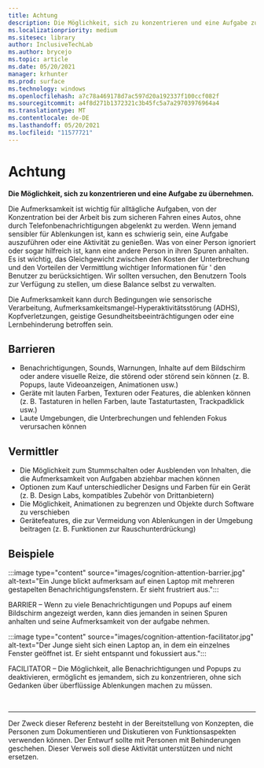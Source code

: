 ```yaml
---
title: Achtung
description: Die Möglichkeit, sich zu konzentrieren und eine Aufgabe zu übernehmen
ms.localizationpriority: medium
ms.sitesec: library
author: InclusiveTechLab
ms.author: brycejo
ms.topic: article
ms.date: 05/20/2021
manager: krhunter
ms.prod: surface
ms.technology: windows
ms.openlocfilehash: a7c78a469178d7ac597d20a192337f100ccf082f
ms.sourcegitcommit: a4f8d271b1372321c3b45fc5a7a29703976964a4
ms.translationtype: MT
ms.contentlocale: de-DE
ms.lasthandoff: 05/20/2021
ms.locfileid: "11577721"
---
```

# <a name="attention"></a>Achtung

**Die Möglichkeit, sich zu konzentrieren und eine Aufgabe zu übernehmen.**

Die Aufmerksamkeit ist wichtig für alltägliche Aufgaben, von der Konzentration bei der Arbeit bis zum sicheren Fahren eines Autos, ohne durch Telefonbenachrichtigungen abgelenkt zu werden. Wenn jemand sensibler für Ablenkungen ist, kann es schwierig sein, eine Aufgabe auszuführen oder eine Aktivität zu genießen. Was von einer Person ignoriert oder sogar hilfreich ist, kann eine andere Person in ihren Spuren anhalten. Es ist wichtig, das Gleichgewicht zwischen den Kosten der Unterbrechung und den Vorteilen der Vermittlung wichtiger Informationen für &apos; den Benutzer zu berücksichtigen. Wir sollten versuchen, den Benutzern Tools zur Verfügung zu stellen, um diese Balance selbst zu verwalten. 

Die Aufmerksamkeit kann durch Bedingungen wie sensorische Verarbeitung, Aufmerksamkeitsmangel-Hyperaktivitätsstörung (ADHS), Kopfverletzungen, geistige Gesundheitsbeeinträchtigungen oder eine Lernbehinderung betroffen sein.

## <a name="barriers"></a>Barrieren

* Benachrichtigungen, Sounds, Warnungen, Inhalte auf dem Bildschirm oder andere visuelle Reize, die störend oder störend sein können (z. B. Popups, laute Videoanzeigen, Animationen usw.)
* Geräte mit lauten Farben, Texturen oder Features, die ablenken können (z. B. Tastaturen in hellen Farben, laute Tastaturtasten, Trackpadklick usw.)
* Laute Umgebungen, die Unterbrechungen und fehlenden Fokus verursachen können

## <a name="facilitators"></a>Vermittler

* Die Möglichkeit zum Stummschalten oder Ausblenden von Inhalten, die die Aufmerksamkeit von Aufgaben abziehbar machen können
* Optionen zum Kauf unterschiedlicher Designs und Farben für ein Gerät (z. B. Design Labs, kompatibles Zubehör von Drittanbietern)
* Die Möglichkeit, Animationen zu begrenzen und Objekte durch Software zu verschieben
* Gerätefeatures, die zur Vermeidung von Ablenkungen in der Umgebung beitragen (z. B. Funktionen zur Rauschunterdrückung)


## <a name="examples"></a>Beispiele

:::image type="content" source="images/cognition-attention-barrier.jpg" alt-text="Ein Junge blickt aufmerksam auf einen Laptop mit mehreren gestapelten Benachrichtigungsfenstern. Er sieht frustriert aus.":::

BARRIER – Wenn zu viele Benachrichtigungen und Popups auf einem Bildschirm angezeigt werden, kann dies jemanden in seinen Spuren anhalten und seine Aufmerksamkeit von der aufgabe nehmen.

:::image type="content" source="images/cognition-attention-facilitator.jpg" alt-text="Der Junge sieht sich einen Laptop an, in dem ein einzelnes Fenster geöffnet ist. Er sieht entspannt und fokussiert aus.":::


FACILITATOR – Die Möglichkeit, alle Benachrichtigungen und Popups zu deaktivieren, ermöglicht es jemandem, sich zu konzentrieren, ohne sich Gedanken über überflüssige Ablenkungen machen zu müssen.

&nbsp;

[comment]: # (Footer-Anweisung)
___
Der Zweck dieser Referenz besteht in der Bereitstellung von Konzepten, die Personen zum Dokumentieren und Diskutieren von Funktionsaspekten verwenden können. Der Entwurf sollte mit Personen mit Behinderungen geschehen. Dieser Verweis soll diese Aktivität unterstützen und nicht ersetzen. 